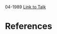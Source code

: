 

04-1989
[Link to Talk](https://www.churchofjesuschrist.org/study/general-conference/1989/04/saturday-afternoon-session?lang=eng)



# References

